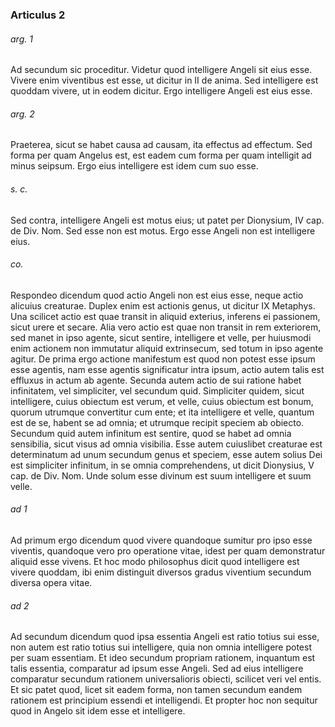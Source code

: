 ### Articulus 2

###### arg. 1
Ad secundum sic proceditur. Videtur quod intelligere Angeli sit eius esse. Vivere enim viventibus est esse, ut dicitur in II de anima. Sed intelligere est quoddam vivere, ut in eodem dicitur. Ergo intelligere Angeli est eius esse.

###### arg. 2
Praeterea, sicut se habet causa ad causam, ita effectus ad effectum. Sed forma per quam Angelus est, est eadem cum forma per quam intelligit ad minus seipsum. Ergo eius intelligere est idem cum suo esse.

###### s. c.
Sed contra, intelligere Angeli est motus eius; ut patet per Dionysium, IV cap. de Div. Nom. Sed esse non est motus. Ergo esse Angeli non est intelligere eius.

###### co.
Respondeo dicendum quod actio Angeli non est eius esse, neque actio alicuius creaturae. Duplex enim est actionis genus, ut dicitur IX Metaphys. Una scilicet actio est quae transit in aliquid exterius, inferens ei passionem, sicut urere et secare. Alia vero actio est quae non transit in rem exteriorem, sed manet in ipso agente, sicut sentire, intelligere et velle, per huiusmodi enim actionem non immutatur aliquid extrinsecum, sed totum in ipso agente agitur. De prima ergo actione manifestum est quod non potest esse ipsum esse agentis, nam esse agentis significatur intra ipsum, actio autem talis est effluxus in actum ab agente. Secunda autem actio de sui ratione habet infinitatem, vel simpliciter, vel secundum quid. Simpliciter quidem, sicut intelligere, cuius obiectum est verum, et velle, cuius obiectum est bonum, quorum utrumque convertitur cum ente; et ita intelligere et velle, quantum est de se, habent se ad omnia; et utrumque recipit speciem ab obiecto. Secundum quid autem infinitum est sentire, quod se habet ad omnia sensibilia, sicut visus ad omnia visibilia. Esse autem cuiuslibet creaturae est determinatum ad unum secundum genus et speciem, esse autem solius Dei est simpliciter infinitum, in se omnia comprehendens, ut dicit Dionysius, V cap. de Div. Nom. Unde solum esse divinum est suum intelligere et suum velle.

###### ad 1
Ad primum ergo dicendum quod vivere quandoque sumitur pro ipso esse viventis, quandoque vero pro operatione vitae, idest per quam demonstratur aliquid esse vivens. Et hoc modo philosophus dicit quod intelligere est vivere quoddam, ibi enim distinguit diversos gradus viventium secundum diversa opera vitae.

###### ad 2
Ad secundum dicendum quod ipsa essentia Angeli est ratio totius sui esse, non autem est ratio totius sui intelligere, quia non omnia intelligere potest per suam essentiam. Et ideo secundum propriam rationem, inquantum est talis essentia, comparatur ad ipsum esse Angeli. Sed ad eius intelligere comparatur secundum rationem universalioris obiecti, scilicet veri vel entis. Et sic patet quod, licet sit eadem forma, non tamen secundum eandem rationem est principium essendi et intelligendi. Et propter hoc non sequitur quod in Angelo sit idem esse et intelligere.

